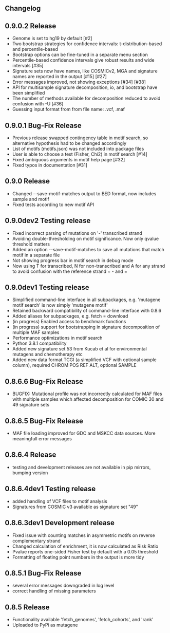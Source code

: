 ## Changelog

0.9.0.2 Release
-----------------------
* Genome is set to hg19 by default [#2]
* Two bootstrap strategies for confidence intervals: t-distribution-based and percentile-based
* Bootstrap options can be fine-tuned in a separate menu section
* Percentile-based confidence intervals give robust results and wide intervals [#35]
* Signature sets now have names, like COSMICv2, MGA and signature names are reported in the output [#15] [#27]
* Error messages improved, not showing exceptions [#34] [#38]
* API for multisample signature decomposition, io, and bootstrap have been simplified
* The number of methods available for decomposition reduced to avoid confusion with -U [#36]
* Guessing input format from from file name: .vcf, .maf

0.9.0.1 Bug-Fix Release
-----------------------
* Previous release swapped contingency table in motif search, so alternative hypothesis had to be changed accordingly
* List of motifs (motifs.json) was not included into package files
* User is able to choose a test (Fisher, Chi2) in motif search [#14]
* Fixed ambiguous arguments in motif help page [#32]
* Fixed typos in documentation [#31]

0.9.0 Release
-----------------------
* Changed --save-motif-matches output to BED format, now includes sample and motif
* Fixed tests according to new motif API

0.9.0dev2 Testing release
-----------------------
* Fixed incorrect parsing of mutations on '-' transcribed strand
* Avoiding double-thresholding on motif significance. Now only qvalue threshold matters
* Added an option --save-motif-matches to save all mutations that match motif in a separate file 
* Not showing progress bar in motif search in debug mode
* Now using T for transcribed, N for non-transcribed and A for any strand to avoid confusion with the reference strand + - and =

0.9.0dev1 Testing release
-----------------------
* Simplified command-line interface in all subpackages, e.g. 'mutagene motif search' is now simply 'mutagene motif'
* Retained backward compatibility of command-line interface with 0.8.6
* Added aliases for subpackages, e.g. fetch = download
* (in progress) Enabled access to benchmark functions
* (in progress) support for bootstrapping in signature decomposition of multiple MAF samples
* Performance optimizations in motif search
* Python 3.8.1 compatibility
* Added new signature set 53 from Kucab et al for environmental mutagens and chemotherapy etc
* Added new data format TCGI (a simplified VCF with optional sample column), required CHROM POS REF ALT, optional SAMPLE

0.8.6.6 Bug-Fix Release
-----------------------
* BUGFIX: Mutational profile was not incorrectly calculated for MAF files with multiple samples which affected decomposition for COMIC 30 and 49 signature sets

0.8.6.5 Bug-Fix Release
-----------------------
* MAF file loading improved for GDC and MSKCC data sources. More meaningfull error messages

0.8.6.4 Release
-----------------------
* testing and development releases are not available in pip mirrors, bumping version

0.8.6.4dev1 Testing release
-----------------------

* added handling of VCF files to motif analysis
* Signatures from COSMIC v3 available as signature set "49"

0.8.6.3dev1  Development release
------------------------

* Fixed issue with counting matches in asymmetric motifs on reverse complementary strand
* Changed calculation of enrichment, it is now calculated as Risk Ratio
* Pvalue reports one-sided Fisher test by default with a 0.05 threshold
* Formatting of floating point numbers in the output is more tidy

0.8.5.1 Bug-Fix Release
-----------------------

* several error messages downgraded in log level
* correct handling of missing parameters

0.8.5 Release
-------------

* Functionality available 'fetch_genomes', 'fetch_cohorts', and 'rank'
* Uploaded to PyPi as mutagene

 